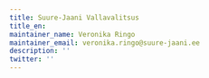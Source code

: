```yaml
---
title: Suure-Jaani Vallavalitsus
title_en:
maintainer_name: Veronika Ringo
maintainer_email: veronika.ringo@suure-jaani.ee
description: ''
twitter: ''
---
```

